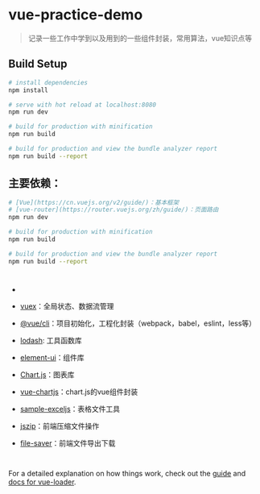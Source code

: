 # vue-practice-demo

> 记录一些工作中学到以及用到的一些组件封装，常用算法，vue知识点等

## Build Setup

``` bash
# install dependencies
npm install

# serve with hot reload at localhost:8080
npm run dev

# build for production with minification
npm run build

# build for production and view the bundle analyzer report
npm run build --report
```

## 主要依赖：
``` bash
# [Vue](https://cn.vuejs.org/v2/guide/)：基本框架
# [vue-router](https://router.vuejs.org/zh/guide/)：页面路由
npm run dev

# build for production with minification
npm run build

# build for production and view the bundle analyzer report
npm run build --report
```

# 
- 

- [vuex](https://vuex.vuejs.org/zh/guide/)：全局状态、数据流管理

- [@vue/cli](https://cli.vuejs.org/)：项目初始化，工程化封装（webpack，babel，eslint，less等）

- [lodash](https://lodash.com/docs/4.17.10): 工具函数库

- [element-ui](http://element.eleme.io/#/zh-CN/component/installation)：组件库

- [Chart.js](https://chartjs-doc.abingoal.com/)：图表库

- [vue-chartjs](https://vue-chartjs.org/#/zh-cn/)：chart.js的vue组件封装

- [sample-exceljs](https://github.com/SheetJS/js-xlsx)：表格文件工具

- [jszip](https://github.com/Stuk/jszip)：前端压缩文件操作

- [file-saver](https://github.com/eligrey/FileSaver.js)：前端文件导出下载

```


```
For a detailed explanation on how things work, check out the [guide](http://vuejs-templates.github.io/webpack/) and [docs for vue-loader](http://vuejs.github.io/vue-loader).
